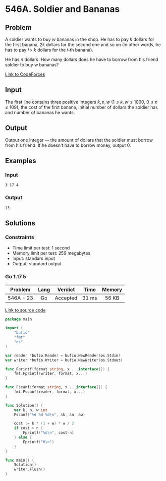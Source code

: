 # 546A. Soldier and Bananas

## Problem

A soldier wants to buy $w$ bananas in the shop. He has to pay $k$ dollars for the first banana, $2k$ dollars for the second one and so on (in other words, he
has to pay $i \times k$ dollars for the $i$-th banana).

He has $n$ dollars. How many dollars does he have to borrow from his friend soldier to buy w bananas?

[Link to CodeForces](https://codeforces.com/problemset/problem/546/A)

## Input

The first line contains three positive integers $k$, $n$, $w$ ($1 \leq k$, $w \leq 1000$, $0 \leq n \leq 109$), the cost of the first banana, initial number of dollars the soldier has and number of bananas he wants.

## Output

Output one integer — the amount of dollars that the soldier must borrow from his friend. If he doesn't have to borrow money, output 0.

## Examples

### Input

```
3 17 4
```

### Output

```
13
```

## Solutions

### Constraints

  - Time limit per test: 1 second
  - Memory limit per test: 256 megabytes
  - Input: standard input
  - Output: standard output

### Go 1.17.5

|  Problem  |    Lang   |  Verdict | Time  | Memory |
|:---------:|:---------:|:--------:|:-----:|:------:|
| 546A - 23 |    Go     | Accepted | 31 ms | 56 KB  |

[Link to source code](solution.go)

```go
package main

import (
	"bufio"
	"fmt"
	"os"
)

var reader *bufio.Reader = bufio.NewReader(os.Stdin)
var writer *bufio.Writer = bufio.NewWriter(os.Stdout)

func Fprintf(format string, x ...interface{}) {
	fmt.Fprintf(writer, format, x...)
}

func Fscanf(format string, x ...interface{}) {
	fmt.Fscanf(reader, format, x...)
}

func Solution() {
	var k, n, w int
	Fscanf("%d %d %d\n", &k, &n, &w)

	cost := k * (1 + w) * w / 2
	if cost > n {
		Fprintf("%d\n", cost-n)
	} else {
		Fprintf("0\n")
	}
}

func main() {
	Solution()
	writer.Flush()
}
```
